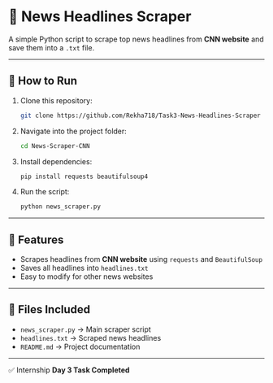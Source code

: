 # 📰 News Headlines Scraper

A simple Python script to scrape top news headlines from **CNN website** and save them into a `.txt` file.

---

## 🚀 How to Run

1. Clone this repository:
   ```bash
   git clone https://github.com/Rekha718/Task3-News-Headlines-Scraper
   ```
2. Navigate into the project folder:
   ```bash
   cd News-Scraper-CNN
   ```
3. Install dependencies:
   ```bash
   pip install requests beautifulsoup4
   ```
4. Run the script:
   ```bash
   python news_scraper.py
   ```

---

## 📌 Features
- Scrapes headlines from **CNN website** using `requests` and `BeautifulSoup`  
- Saves all headlines into `headlines.txt`  
- Easy to modify for other news websites  

---

## 📂 Files Included
- `news_scraper.py` → Main scraper script  
- `headlines.txt` → Scraped news headlines  
- `README.md` → Project documentation  

---

✅ Internship **Day 3 Task Completed**
